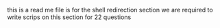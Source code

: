 this is a read me file is for the shell redirection section
we are required to write scrips on this section for 22 questions

